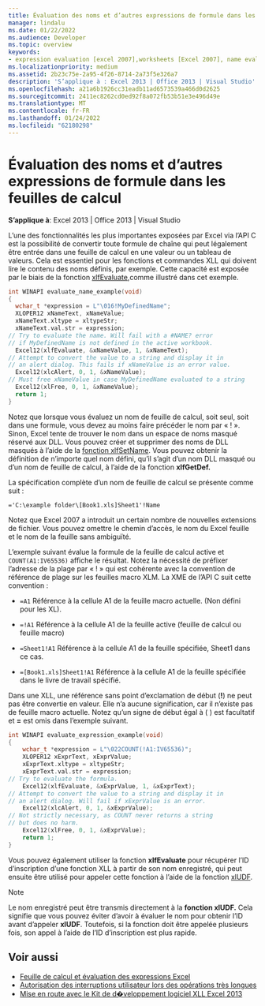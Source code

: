 ```yaml
---
title: Évaluation des noms et d’autres expressions de formule dans les feuilles de calcul
manager: lindalu
ms.date: 01/22/2022
ms.audience: Developer
ms.topic: overview
keywords:
- expression evaluation [excel 2007],worksheets [Excel 2007], name evaluation,evaluating expressions [Excel 2007],evaluating worksheet names [Excel 2007],expressions [Excel 2007], evaluating,names [Excel 2007], evaluating,name evaluation [Excel 2007],strings [Excel  2007], converting to values,xlfEvaluate function [Excel 2007],worksheets [Excel 2007], expression evaluation
ms.localizationpriority: medium
ms.assetid: 2b23c75e-2a95-4f26-8714-2a73f5e326a7
description: 'S’applique à : Excel 2013 | Office 2013 | Visual Studio'
ms.openlocfilehash: a21a6b1926cc31eadb11ad6573539a466d0d2625
ms.sourcegitcommit: 2411ec8262cd0ed92f8a072fb53b51e3e496d49e
ms.translationtype: MT
ms.contentlocale: fr-FR
ms.lasthandoff: 01/24/2022
ms.locfileid: "62180298"
---
```

# <a name="evaluating-names-and-other-worksheet-formula-expressions"></a>Évaluation des noms et d’autres expressions de formule dans les feuilles de calcul

**S’applique à**: Excel 2013 | Office 2013 | Visual Studio
  
L’une des fonctionnalités les plus importantes exposées par Excel via l’API C est la possibilité de convertir toute formule de chaîne qui peut légalement être entrée dans une feuille de calcul en une valeur ou un tableau de valeurs. Cela est essentiel pour les fonctions et commandes XLL qui doivent lire le contenu des noms définis, par exemple. Cette capacité est exposée par le biais de la fonction [xlfEvaluate,](xlfevaluate.md)comme illustré dans cet exemple.
  
```C
int WINAPI evaluate_name_example(void)
{
  wchar_t *expression = L"\016!MyDefinedName";
  XLOPER12 xNameText, xNameValue;
  xNameText.xltype = xltypeStr;
  xNameText.val.str = expression;
// Try to evaluate the name. Will fail with a #NAME? error
// if MyDefinedName is not defined in the active workbook.
  Excel12(xlfEvaluate, &xNameValue, 1, &xNameText);
// Attempt to convert the value to a string and display it in
// an alert dialog. This fails if xNameValue is an error value.
  Excel12(xlcAlert, 0, 1, &xNameValue);
// Must free xNameValue in case MyDefinedName evaluated to a string
  Excel12(xlFree, 0, 1, &xNameValue);
  return 1;
}
```

Notez que lorsque vous évaluez un nom de feuille de calcul, soit seul, soit dans une formule, vous devez au moins faire précéder le nom par « ! ». Sinon, Excel tente de trouver le nom dans un espace de noms masqué réservé aux DLL. Vous pouvez créer et supprimer des noms de DLL masqués à l’aide de la [fonction xlfSetName](xlfsetname.md). Vous pouvez obtenir la définition de n’importe quel nom défini, qu’il s’agit d’un nom DLL masqué ou d’un nom de feuille de calcul, à l’aide de la fonction **xlfGetDef.**
  
La spécification complète d’un nom de feuille de calcul se présente comme suit :
  
`='C:\example folder\[Book1.xls]Sheet1'!Name`
  
Notez que Excel 2007 a introduit un certain nombre de nouvelles extensions de fichier. Vous pouvez omettre le chemin d’accès, le nom du Excel feuille et le nom de la feuille sans ambiguïté.
  
L’exemple suivant évalue la formule de la feuille de calcul active et `COUNT(A1:IV65536)` affiche le résultat. Notez la nécessité de préfixer l’adresse de la plage par « ! » qui est cohérente avec la convention de référence de plage sur les feuilles macro XLM. La XME de l’API C suit cette convention :
  
- `=A1` Référence à la cellule A1 de la feuille macro actuelle. (Non défini pour les XL).
  
- `=!A1` Référence à la cellule A1 de la feuille active (feuille de calcul ou feuille macro)
  
- `=Sheet1!A1` Référence à la cellule A1 de la feuille spécifiée, Sheet1 dans ce cas.

- `=[Book1.xls]Sheet1!A1` Référence à la cellule A1 de la feuille spécifiée dans le livre de travail spécifié.
  
Dans une XLL, une référence sans point d’exclamation de début (**!**) ne peut pas être convertie en valeur. Elle n’a aucune signification, car il n’existe pas de feuille macro actuelle. Notez qu’un signe de début égal à ( ) est facultatif et **=** est omis dans l’exemple suivant.
  
```C
int WINAPI evaluate_expression_example(void)
{
    wchar_t *expression = L"\022COUNT(!A1:IV65536)";
    XLOPER12 xExprText, xExprValue;
    xExprText.xltype = xltypeStr;
    xExprText.val.str = expression;
// Try to evaluate the formula.
    Excel12(xlfEvaluate, &xExprValue, 1, &xExprText);
// Attempt to convert the value to a string and display it in
// an alert dialog. Will fail if xExprValue is an error.
    Excel12(xlcAlert, 0, 1, &xExprValue);
// Not strictly necessary, as COUNT never returns a string
// but does no harm.
    Excel12(xlFree, 0, 1, &xExprValue);
    return 1;
}
```

Vous pouvez également utiliser la fonction **xlfEvaluate** pour récupérer l’ID d’inscription d’une fonction XLL à partir de son nom enregistré, qui peut ensuite être utilisé pour appeler cette fonction à l’aide de la fonction [xlUDF](xludf.md).
  
> [!NOTE]
> Le nom enregistré peut être transmis directement à la **fonction xlUDF.** Cela signifie que vous pouvez éviter d’avoir à évaluer le nom pour obtenir l’ID avant d’appeler **xlUDF**. Toutefois, si la fonction doit être appelée plusieurs fois, son appel à l’aide de l’ID d’inscription est plus rapide.
  
## <a name="see-also"></a>Voir aussi

- [Feuille de calcul et évaluation des expressions Excel](excel-worksheet-and-expression-evaluation.md)
- [Autorisation des interruptions utilisateur lors des opérations très longues](permitting-user-breaks-in-lengthy-operations.md)
- [Mise en route avec le Kit de d�veloppement logiciel XLL Excel 2013](getting-started-with-the-excel-xll-sdk.md)
